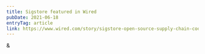 ```yaml
---
title: Sigstore featured in Wired
pubDate: 2021-06-18
entryTag: article
link: https://www.wired.com/story/sigstore-open-source-supply-chain-code-signing/
---
```

&
